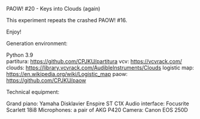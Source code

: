 PAOW! #20 - Keys into Clouds (again)

This experiment repeats the crashed PAOW! #16.

Enjoy!


Generation environment:

Python 3.9  
partitura: https://github.com/CPJKU/partitura
vcv: https://vcvrack.com/
clouds: https://library.vcvrack.com/AudibleInstruments/Clouds
logistic map: https://en.wikipedia.org/wiki/Logistic_map
paow: https://github.com/CPJKU/paow


Technical equipment:

Grand piano: Yamaha Disklavier Enspire ST C1X
Audio interface: Focusrite Scarlett 18i8
Microphones: a pair of AKG P420
Camera: Canon EOS 250D

